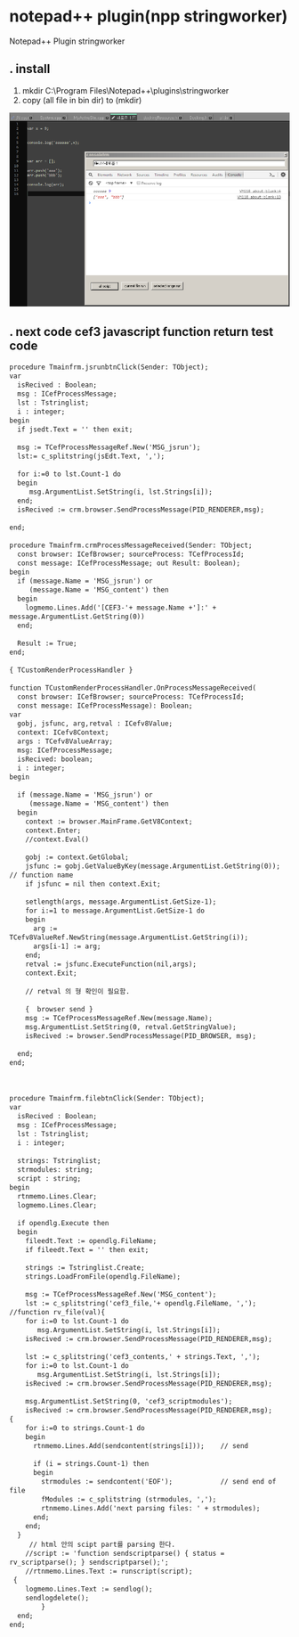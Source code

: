 # notepad++ plugin(npp stringworker)

Notepad++ Plugin  stringworker

## . install

1. mkdir C:\Program Files\Notepad++\plugins\stringworker
2. copy (all file in bin dir) to (mkdir)


![ex_screenshot](./img/screen.png)




## . next code cef3 javascript function return test code <br/>

    procedure Tmainfrm.jsrunbtnClick(Sender: TObject);
    var
      isRecived : Boolean;
      msg : ICefProcessMessage;
      lst : Tstringlist;
      i : integer;
    begin
      if jsedt.Text = '' then exit;

      msg := TCefProcessMessageRef.New('MSG_jsrun');
      lst:= c_splitstring(jsEdt.Text, ',');

      for i:=0 to lst.Count-1 do
      begin
         msg.ArgumentList.SetString(i, lst.Strings[i]);
      end;
      isRecived := crm.browser.SendProcessMessage(PID_RENDERER,msg);

    end;

    procedure Tmainfrm.crmProcessMessageReceived(Sender: TObject;
      const browser: ICefBrowser; sourceProcess: TCefProcessId;
      const message: ICefProcessMessage; out Result: Boolean);
    begin
      if (message.Name = 'MSG_jsrun') or
         (message.Name = 'MSG_content') then
      begin
        logmemo.Lines.Add('[CEF3-'+ message.Name +']:' + message.ArgumentList.GetString(0))
      end;

      Result := True;
    end;

    { TCustomRenderProcessHandler }

    function TCustomRenderProcessHandler.OnProcessMessageReceived(
      const browser: ICefBrowser; sourceProcess: TCefProcessId;
      const message: ICefProcessMessage): Boolean;
    var
      gobj, jsfunc, arg,retval : ICefv8Value;
      context: ICefv8Context;
      args : TCefv8ValueArray;
      msg: ICefProcessMessage;
      isRecived: boolean;
      i : integer;
    begin

      if (message.Name = 'MSG_jsrun') or
         (message.Name = 'MSG_content') then
      begin
        context := browser.MainFrame.GetV8Context;
        context.Enter;
        //context.Eval()

        gobj := context.GetGlobal;
        jsfunc := gobj.GetValueByKey(message.ArgumentList.GetString(0));  // function name
        if jsfunc = nil then context.Exit;

        setlength(args, message.ArgumentList.GetSize-1);
        for i:=1 to message.ArgumentList.GetSize-1 do
        begin
          arg := TCefv8ValueRef.NewString(message.ArgumentList.GetString(i));
          args[i-1] := arg;
        end;
        retval := jsfunc.ExecuteFunction(nil,args);
        context.Exit;

        // retval 의 형 확인이 필요함.

        {  browser send }
        msg := TCefProcessMessageRef.New(message.Name);
        msg.ArgumentList.SetString(0, retval.GetStringValue);
        isRecived := browser.SendProcessMessage(PID_BROWSER, msg);

      end;
    end;



    procedure Tmainfrm.filebtnClick(Sender: TObject);
    var
      isRecived : Boolean;
      msg : ICefProcessMessage;
      lst : Tstringlist;
      i : integer;

      strings: Tstringlist;
      strmodules: string;
      script : string;
    begin
      rtnmemo.Lines.Clear;
      logmemo.Lines.Clear;

      if opendlg.Execute then
      begin
        fileedt.Text := opendlg.FileName;
        if fileedt.Text = '' then exit;

        strings := Tstringlist.Create;
        strings.LoadFromFile(opendlg.FileName);

        msg := TCefProcessMessageRef.New('MSG_content');
        lst := c_splitstring('cef3_file,'+ opendlg.FileName, ',');  //function rv_file(val){
        for i:=0 to lst.Count-1 do
           msg.ArgumentList.SetString(i, lst.Strings[i]);
        isRecived := crm.browser.SendProcessMessage(PID_RENDERER,msg);

        lst := c_splitstring('cef3_contents,' + strings.Text, ',');
        for i:=0 to lst.Count-1 do
           msg.ArgumentList.SetString(i, lst.Strings[i]);
        isRecived := crm.browser.SendProcessMessage(PID_RENDERER,msg);

        msg.ArgumentList.SetString(0, 'cef3_scriptmodules');
        isRecived := crm.browser.SendProcessMessage(PID_RENDERER,msg);
    {
        for i:=0 to strings.Count-1 do
        begin
          rtnmemo.Lines.Add(sendcontent(strings[i]));    // send

          if (i = strings.Count-1) then
          begin
            strmodules := sendcontent('EOF');            // send end of file
            fModules := c_splitstring (strmodules, ',');
            rtnmemo.Lines.Add('next parsing files: ' + strmodules);
          end;
        end;
      }
         // html 안의 scipt part를 parsing 한다.
        //script := 'function sendscriptparse() { status = rv_scriptparse(); } sendscriptparse();';
        //rtnmemo.Lines.Text := runscript(script);
     {
        logmemo.Lines.Text := sendlog();
        sendlogdelete();
            }
      end;
    end;
